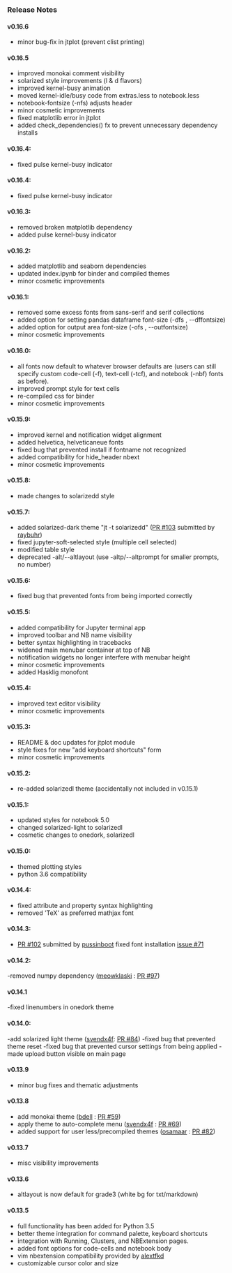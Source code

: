 ### Release Notes

#### **v0.16.6**
- minor bug-fix in jtplot (prevent clist printing)

#### **v0.16.5**
- improved monokai comment visibility
- solarized style improvements (l & d flavors)
- improved kernel-busy animation
- moved kernel-idle/busy code from extras.less to notebook.less
- notebook-fontsize (-nfs) adjusts header
- minor cosmetic improvements
- fixed matplotlib error in jtplot
- added check_dependencies() fx to prevent unnecessary dependency installs

#### **v0.16.4:**
- fixed pulse kernel-busy indicator

#### **v0.16.4:**
- fixed pulse kernel-busy indicator

#### **v0.16.3:**
- removed broken matplotlib dependency
- added pulse kernel-busy indicator

#### **v0.16.2:**
- added matplotlib and seaborn dependencies
- updated index.ipynb for binder and compiled themes
- minor cosmetic improvements

#### **v0.16.1:**
- removed some excess fonts from sans-serif and serif collections
- added option for setting pandas dataframe font-size (-dfs , --dffontsize)
- added option for output area font-size (-ofs , --outfontsize)
- minor cosmetic improvements

#### **v0.16.0:**
- all fonts now default to whatever browser defaults are (users can still specify custom code-cell (-f), text-cell (-tcf), and notebook (-nbf) fonts as before).
- improved prompt style for text cells
- re-compiled css for binder
- minor cosmetic improvements

####  **v0.15.9:**
- improved kernel and notification widget alignment
- added helvetica, helveticaneue fonts
- fixed bug that prevented install if fontname not recognized
- added compatibility for hide_header nbext
- minor cosmetic improvements

#### **v0.15.8:**
- made changes to solarizedd style

#### **v0.15.7:**
- added solarized-dark theme "jt -t solarizedd" ([PR #103](https://github.com/dunovank/jupyter-themes/pull/103) submitted by [raybuhr](https://github.com/raybuhr))
- fixed jupyter-soft-selected style (multiple cell selected)
- modified table style
- deprecated -alt/--altlayout (use -altp/--altprompt for smaller prompts, no number)

#### **v0.15.6:**
- fixed bug that prevented fonts from being imported correctly

#### **v0.15.5:**
- added compatibility for Jupyter terminal app
- improved toolbar and NB name visibility
- better syntax highlighting in tracebacks
- widened main menubar container at top of NB
- notification widgets no longer interfere with menubar height
- minor cosmetic improvements
- added Hasklig monofont

#### **v0.15.4:**
- improved text editor visibility
- minor cosmetic improvements

#### **v0.15.3:**
- README & doc updates for jtplot module
- style fixes for new "add keyboard shortcuts" form
- minor cosmetic improvements

#### **v0.15.2:**
- re-added solarizedl theme (accidentally not included in v0.15.1)

#### **v0.15.1:**
- updated styles for notebook 5.0
- changed solarized-light to solarizedl
- cosmetic changes to onedork, solarizedl

#### **v0.15.0:**
- themed plotting styles
- python 3.6 compatibility

#### **v0.14.4:**
- fixed attribute and property syntax highlighting
- removed 'TeX' as preferred mathjax font

#### **v0.14.3:**
- [PR #102](https://github.com/dunovank/jupyter-themes/pull/102) submitted by  [pussinboot](https://github.com/pussinboot) fixed font installation [issue #71](https://github.com/dunovank/jupyter-themes/issues/71)

#### **v0.14.2:**
-removed numpy dependency ([meowklaski](https://github.com/meowklaski) : [PR #97](https://github.com/dunovank/jupyter-themes/pull/97))

#### **v0.14.1**
-fixed linenumbers in onedork theme

#### **v0.14.0:**
-add solarized light theme ([svendx4f](https://github.com/svendx4f): [PR #84](https://github.com/dunovank/jupyter-themes/pull/84))
-fixed bug that prevented theme reset
-fixed bug that prevented cursor settings from being applied
-made upload button visible on main page

#### **v0.13.9**
* minor bug fixes and thematic adjustments

#### **v0.13.8**
* add monokai theme ([bdell](https://github.com/bdell) : [PR #59](https://github.com/dunovank/jupyter-themes/pull/59))
* apply theme to auto-complete menu ([svendx4f](https://github.com/svendx4f) : [PR #69](https://github.com/dunovank/jupyter-themes/pull/69))
* added support for user less/precompiled themes ([osamaar](https://github.com/osamaar) : [PR #82](https://github.com/dunovank/jupyter-themes/pull/82))

#### **v0.13.7**
* misc visibility improvements

#### **v0.13.6**
* altlayout is now default for grade3 (white bg for txt/markdown)

#### **v0.13.5**
* full functionality has been added for Python 3.5
* better theme integration for command palette, keyboard shortcuts
* integration with Running, Clusters, and NBExtension pages.
* added font options for code-cells and notebook body
* vim nbextension compatibility provided by [alextfkd](https://github.com/alextfkd)
* customizable cursor color and size
